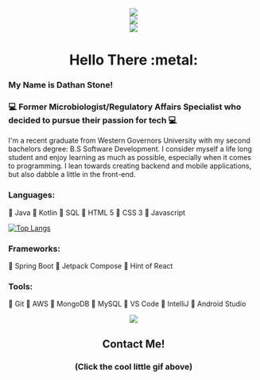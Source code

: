 <div id="header" align="center">
    <img src="https://media.giphy.com/media/vzO0Vc8b2VBLi/giphy.gif">
    <div id="badges">
        <a href = "https://www.devstone.io">
            <img src="https://img.shields.io/badge/Portfolio-DevStone-blue?style=for-the-badge&logo=appveyor">
        </a>
    </div>
</div>

<div align="center">
    <img src="https://komarev.com/ghpvc/?username=DathanStoneDev">
</div>

<div align="center">
    <h1> Hello There :metal: </h1>
</div>

### My Name is Dathan Stone!

### :computer: Former Microbiologist/Regulatory Affairs Specialist who decided to pursue their passion for tech :computer:

I'm a recent graduate from Western Governors University with my second bachelors degree: B.S Software Development. I consider myself a life long student and enjoy learning as much as possible, especially when it comes to programming. I lean towards creating backend and mobile applications, but also dabble a little in the front-end.

### Languages:
 :small_blue_diamond: Java
 :small_blue_diamond: Kotlin
 :small_blue_diamond: SQL
 :small_blue_diamond: HTML 5
 :small_blue_diamond: CSS 3
 :small_blue_diamond: Javascript
 

[![Top Langs](https://github-readme-stats.vercel.app/api/top-langs/?username=DathanStoneDev&layout=compact)](https://github.com/anuraghazra/github-readme-stats)

 
### Frameworks:
:small_blue_diamond: Spring Boot
:small_blue_diamond: Jetpack Compose
:small_blue_diamond: Hint of React

### Tools:
 :small_blue_diamond: Git
 :small_blue_diamond: AWS
 :small_blue_diamond: MongoDB
 :small_blue_diamond: MySQL
 :small_blue_diamond: VS Code
 :small_blue_diamond: IntelliJ
 :small_blue_diamond: Android Studio
 

<div id="contact" align="center">
    <a href = "https://www.devstone.io/#contact-section">
        <img src = "https://media.giphy.com/media/8ZcdwzxoFi1SilItlT/giphy.gif"> 
    </a>
    <h2>Contact Me!</h2>
    <h3>(Click the cool little gif above)</h3>
</div>




